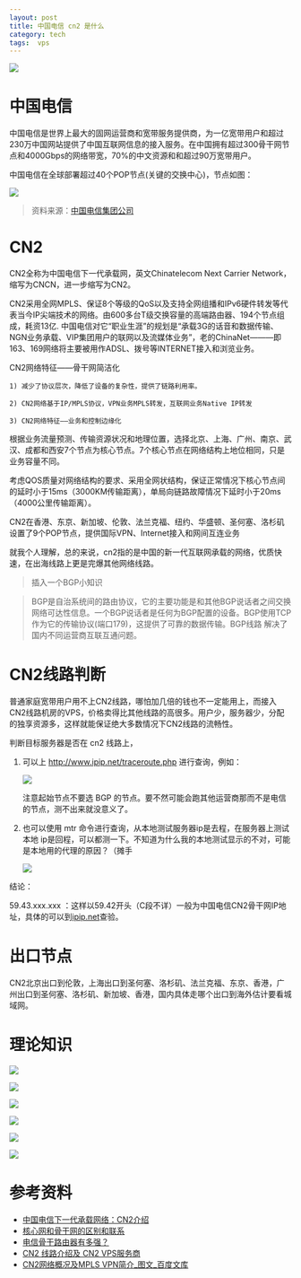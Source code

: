```yaml
---
layout: post
title: 中国电信 cn2 是什么
category: tech
tags:  vps
---
```

![](https://cdn.kelu.org/blog/tags/network.jpg)

# 中国电信

中国电信是世界上最大的固网运营商和宽带服务提供商，为一亿宽带用户和超过230万中国网站提供了中国互联网信息的接入服务。在中国拥有超过300骨干网节点和4000Gbps的网络带宽，70%的中文资源和和超过90万宽带用户。

中国电信在全球部署超过40个POP节点(关键的交换中心)，节点如图：

![](https://cdn.kelu.org/blog/2017/08/1400483105827.png)

> 资料来源：[中国电信集团公司](http://www.chinatelecomglobal.com/product/detail.html?cate_id=900003&lang=zh)

# CN2

CN2全称为中国电信下一代承载网，英文Chinatelecom Next Carrier Network，缩写为CNCN，进一步缩写为CN2。

CN2采用全网MPLS、保证8个等级的QoS以及支持全网组播和IPv6硬件转发等代表当今IP尖端技术的网络。由600多台T级交换容量的高端路由器、194个节点组成，耗资13亿. 中国电信对它“职业生涯”的规划是“承载3G的话音和数据传输、NGN业务承载、VIP集团用户的联网以及流媒体业务”，老的ChinaNet———即163、169网络将主要被用作ADSL、拨号等INTERNET接入和浏览业务。

CN2网络特征——骨干网简洁化

	1) 减少了协议层次，降低了设备的复杂性，提供了链路利用率。
	
	2) CN2网络基于IP/MPLS协议，VPN业务MPLS转发，互联网业务Native IP转发
	
	3) CN2网络特征——业务和控制边缘化

根据业务流量预测、传输资源状况和地理位置，选择北京、上海、广州、南京、武汉、成都和西安7个节点为核心节点。7个核心节点在网络结构上地位相同，只是业务容量不同。

考虑QOS质量对网络结构的要求、采用全网状结构，保证正常情况下核心节点间的延时小于15ms（3000KM传输距离），单局向链路故障情况下延时小于20ms（4000公里传输距离）。

CN2在香港、东京、新加坡、伦敦、法兰克福、纽约、华盛顿、圣何塞、洛杉矶设置了9个POP节点，提供国际VPN、Internet接入和网间互连业务

就我个人理解，总的来说，cn2指的是中国的新一代互联网承载的网络，优质快速，在出海线路上更是完爆其他网络线路。

> 插入一个BGP小知识

> BGP是自治系统间的路由协议，它的主要功能是和其他BGP说话者之间交换网络可达性信息。一个BGP说话者是任何为BGP配置的设备。BGP使用TCP作为它的传输协议(端口179)，这提供了可靠的数据传输。BGP线路 解决了国内不同运营商互联互通问题。

# CN2线路判断

普通家庭宽带用户用不上CN2线路，哪怕加几倍的钱也不一定能用上，而接入CN2线路机房的VPS，价格卖得比其他线路的高很多。用户少，服务器少，分配的独享资源多，这样就能保证绝大多数情况下CN2线路的流畅性。

判断目标服务器是否在 cn2 线路上，

1. 可以上 <http://www.ipip.net/traceroute.php> 进行查询，例如：

	![](https://cdn.kelu.org/blog/2017/08/QQ20170805-024741.png)

	注意起始节点不要选 BGP 的节点。要不然可能会跑其他运营商那而不是电信的节点，测不出来就没意义了。

1. 也可以使用 mtr 命令进行查询，从本地测试服务器ip是去程，在服务器上测试本地 ip是回程，可以都测一下。不知道为什么我的本地测试显示的不对，可能是本地用的代理的原因？（摊手

	![](https://cdn.kelu.org/blog/2017/08/2017-08-05-3.02.33.png)

结论：

59.43.xxx.xxx ：这样以59.42开头（C段不详）一般为中国电信CN2骨干网IP地址，具体的可以到[ipip.net](https://www.ipip.net/)查验。

# 出口节点

CN2北京出口到伦敦，上海出口到圣何塞、洛杉矶、法兰克福、东京、香港，广州出口到圣何塞、洛杉矶、新加坡、香港，国内具体走哪个出口到海外估计要看城域网。

# 理论知识

![](https://cdn.kelu.org/blog/2017/08/1.png)

![](https://cdn.kelu.org/blog/2017/08/2.jpg)

![](https://cdn.kelu.org/blog/2017/08/3.png)

![](https://cdn.kelu.org/blog/2017/08/4.png)

![](https://cdn.kelu.org/blog/2017/08/5.png)

![](https://cdn.kelu.org/blog/2017/08/6.png)

# 参考资料

* [中国电信下一代承载网络：CN2介绍](http://blog.sina.com.cn/s/blog_591f0e6e0100aoqy.html)
* [核心网和骨干网的区别和联系](http://www.txrjy.com/asktech/question.php?qid=15819)
* [电信骨干路由器有多强？](https://www.zhihu.com/question/48105938/answer/142393813)
* [CN2 线路介绍及 CN2 VPS服务商](https://www.gubo.org/instroduction-to-cn2-and-cn2-vps-providers/)
* [CN2网络概况及MPLS VPN简介_图文_百度文库](https://wenku.baidu.com/view/f5cab81a3968011ca2009121.html)
